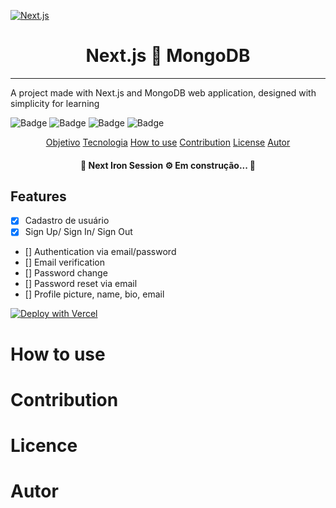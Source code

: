 [![Next.js](https://assets.zeit.co/image/upload/v1538361091/repositories/next-js/next-js.png)](https://nextjs.org)

<h1 align="center">Next.js 🤝 MongoDB</h1>

---

A project made with Next.js and MongoDB web application, designed with simplicity for learning

![Badge](https://img.shields.io/static/v1?label=License&message=MIT&color=8dbb05&style=for-the-badge)
![Badge](https://img.shields.io/static/v1?label=npm&message=6.14.13&color=d8624c&style=flat)
![Badge](https://img.shields.io/static/v1?label=web&message=react&color=0f80c0&style=flat)
![Badge](https://img.shields.io/static/v1?label=npm&message=6.14.13&color=d8624c&style=flat)

<p align="center">
  <a href="#objetivo">Objetivo</a>
  <a href="#objetivo">Tecnologia</a>
  <a href="#objetivo">How to use</a>
  <a href="#objetivo">Contribution</a>
  <a href="#objetivo">License</a>
  <a href="#objetivo">Autor</a>
</p>

<h4 align="center">🚧 Next Iron Session ⚙ Em construção... 🚧</h4>

<h2>Features</h2>

- [x] Cadastro de usuário
- [x] Sign Up/ Sign In/ Sign Out
- [] Authentication via email/password
- [] Email verification
- [] Password change
- [] Password reset via email
- [] Profile picture, name, bio, email

[![Deploy with Vercel](https://vercel.com/button)](https://vercel.com/new/git/external?repository-url=https://github.com/vercel/next.js/tree/canary/examples/with-mongodb&project-name=with-mongodb&repository-name=with-mongodb&env=MONGODB_URI,MONGODB_DB&envDescription=Required%20to%20connect%20the%20app%20with%20MongoDB)

<h1>How to use</h1>
<h1>Contribution</h1>
<h1>Licence</h1>
<h1>Autor</h1>
